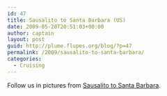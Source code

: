```yaml
---
id: 47
title: Sausalito to Santa Barbara (US)
date: 2009-05-28T20:51:03+00:00
author: captain
layout: post
guid: http://plume.flupes.org/blog/?p=47
permalink: /2009/sausalito-to-santa-barbara/
categories:
  - Cruising
---
```

Follow us in pictures from [Sausalito to Santa Barbara](http://plume.flupes.org/gallery/index.php?level=album&id=21).